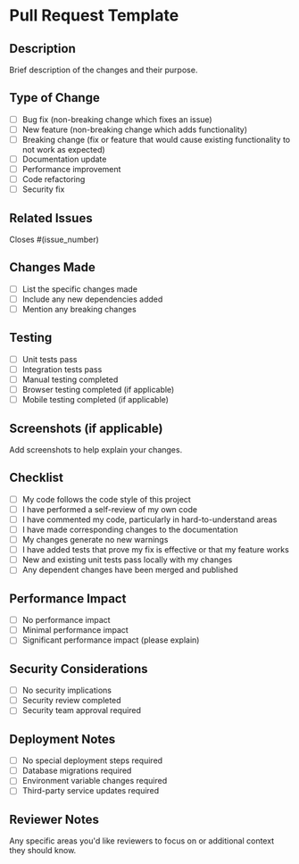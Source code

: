 # Pull Request Template

## Description
Brief description of the changes and their purpose.

## Type of Change
- [ ] Bug fix (non-breaking change which fixes an issue)
- [ ] New feature (non-breaking change which adds functionality)
- [ ] Breaking change (fix or feature that would cause existing functionality to not work as expected)
- [ ] Documentation update
- [ ] Performance improvement
- [ ] Code refactoring
- [ ] Security fix

## Related Issues
Closes #(issue_number)

## Changes Made
- [ ] List the specific changes made
- [ ] Include any new dependencies added
- [ ] Mention any breaking changes

## Testing
- [ ] Unit tests pass
- [ ] Integration tests pass
- [ ] Manual testing completed
- [ ] Browser testing completed (if applicable)
- [ ] Mobile testing completed (if applicable)

## Screenshots (if applicable)
Add screenshots to help explain your changes.

## Checklist
- [ ] My code follows the code style of this project
- [ ] I have performed a self-review of my own code
- [ ] I have commented my code, particularly in hard-to-understand areas
- [ ] I have made corresponding changes to the documentation
- [ ] My changes generate no new warnings
- [ ] I have added tests that prove my fix is effective or that my feature works
- [ ] New and existing unit tests pass locally with my changes
- [ ] Any dependent changes have been merged and published

## Performance Impact
- [ ] No performance impact
- [ ] Minimal performance impact
- [ ] Significant performance impact (please explain)

## Security Considerations
- [ ] No security implications
- [ ] Security review completed
- [ ] Security team approval required

## Deployment Notes
- [ ] No special deployment steps required
- [ ] Database migrations required
- [ ] Environment variable changes required
- [ ] Third-party service updates required

## Reviewer Notes
Any specific areas you'd like reviewers to focus on or additional context they should know.